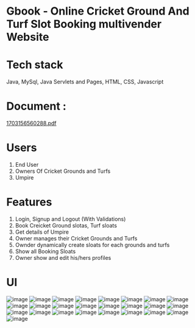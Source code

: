 # Gbook - Online Cricket Ground And Turf Slot Booking multivender Website

# Tech stack
Java, MySql, Java Servlets and Pages, HTML, CSS, Javascript 

# Document :
[1703156560288.pdf](https://github.com/user-attachments/files/16372111/1703156560288.pdf)



# Users
1. End User
2. Owners Of Cricket Grounds and Turfs
3. Umpire

# Features
1. Login, Signup and Logout (With Validations)
2. Book Creicket Ground slotas, Turf sloats
3. Get details of Umpire
4. Owner manages their Cricket Grounds and Turfs
5. Ownder dynamically create sloats for each grounds and turfs
6. Show all Booking Sloats
7. Owner show and edit his/hers profiles

# UI 

![image](https://github.com/smitjogani/Ground-Booking/assets/100015904/1fe5be6a-a838-4ca9-ad94-9d27aaa2d7ea)
![image](https://github.com/smitjogani/Ground-Booking/assets/100015904/3c2f0145-17a5-4bf4-921e-295cff575b27)
![image](https://github.com/smitjogani/Ground-Booking/assets/100015904/a37c9bc3-5f8a-4d9f-baa3-34485c797238)
![image](https://github.com/smitjogani/Ground-Booking/assets/100015904/8358da0c-0c64-425d-b488-69fbea0d0828)
![image](https://github.com/smitjogani/Ground-Booking/assets/100015904/63623f6e-2927-4139-8331-66737e1eac1a)
![image](https://github.com/smitjogani/Ground-Booking/assets/100015904/c23c5de4-6e7a-419b-8fc6-147053773909)
![image](https://github.com/smitjogani/Ground-Booking/assets/100015904/9ee24313-6fb3-4a8e-9840-c81f0a54210c)
![image](https://github.com/smitjogani/Ground-Booking/assets/100015904/9c5e9f7d-72d7-45f1-9b45-1165a041c870)
![image](https://github.com/smitjogani/Ground-Booking/assets/100015904/bcb81a35-80b4-43cd-b94d-74ef8a48c9ea)
![image](https://github.com/smitjogani/Ground-Booking/assets/100015904/026c9f13-3d04-4ca0-9996-c9eb7c21b5e5)
![image](https://github.com/smitjogani/Ground-Booking/assets/100015904/f0b31410-0445-41f7-a4bc-b6b9d23731eb)
![image](https://github.com/smitjogani/Ground-Booking/assets/100015904/c544f106-6882-4639-8403-e00a3475e134)
![image](https://github.com/smitjogani/Ground-Booking/assets/100015904/02f2dd1f-7948-4a33-8b0d-3c2a137e1753)
![image](https://github.com/smitjogani/Ground-Booking/assets/100015904/347a93a5-f1ce-447b-879b-5e61d5849110)
![image](https://github.com/smitjogani/Ground-Booking/assets/100015904/28c35caf-8be2-4a87-a120-5989fba26a1c)
![image](https://github.com/smitjogani/Ground-Booking/assets/100015904/02ad0606-9ebe-4e32-8a85-5bd77f5e56e7)
![image](https://github.com/smitjogani/Ground-Booking/assets/100015904/e506a1ae-873c-4302-ad62-6474bbf3e5f3)
![image](https://github.com/smitjogani/Ground-Booking/assets/100015904/ec7eaee7-a1d7-4db3-a45a-0a8f2ec9205c)
![image](https://github.com/smitjogani/Ground-Booking/assets/100015904/617ef02f-95cb-4ba2-8e6d-572f40fa0bbd)
![image](https://github.com/smitjogani/Ground-Booking/assets/100015904/a484e5f3-1fb3-4125-89dd-13534d5ede80)
![image](https://github.com/smitjogani/Ground-Booking/assets/100015904/3894ecb9-4d53-4239-9b42-1879a303c19b)
![image](https://github.com/smitjogani/Ground-Booking/assets/100015904/a718f6de-06c2-462f-bba5-e4d0eebde050)
![image](https://github.com/smitjogani/Ground-Booking/assets/100015904/b3e3bfe9-6381-4b62-a1f4-377f1cd61a0b)
![image](https://github.com/smitjogani/Ground-Booking/assets/100015904/2e46dab7-90cc-4061-9727-19fe3931ae64)
![image](https://github.com/smitjogani/Ground-Booking/assets/100015904/ad8fe770-2f7f-4ea1-a200-056843e8ef55)

